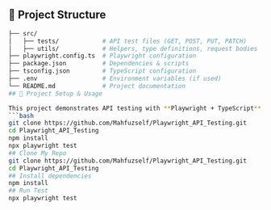 ## 📂 Project Structure

```bash
├── src/
│   ├── tests/            # API test files (GET, POST, PUT, PATCH)
│   ├── utils/            # Helpers, type definitions, request bodies
├── playwright.config.ts  # Playwright configuration
├── package.json          # Dependencies & scripts
├── tsconfig.json         # TypeScript configuration
├── .env                  # Environment variables (if used)
└── README.md             # Project documentation
## 📂 Project Setup & Usage

This project demonstrates API testing with **Playwright + TypeScript**, covering POST, GET, PUT, and PATCH requests using type-safe request bodies and query parameterization. The structure includes `src/tests` for API test files and `src/utils` for helpers and type definitions, along with `playwright.config.ts`, `package.json`, `tsconfig.json`, `.env`, and this `README.md`. To get started:  
```bash
git clone https://github.com/Mahfuzself/Playwright_API_Testing.git
cd Playwright_API_Testing
npm install
npx playwright test
## Clone My Repo 
git clone https://github.com/Mahfuzself/Playwright_API_Testing.git
cd Playwright_API_Testing
## Install dependencies
npm install
## Run Test
npx playwright test

